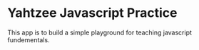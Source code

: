 # Yahtzee Javascript Practice

This app is to build a simple playground for teaching javascript fundementals.